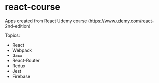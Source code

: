 # react-course
Apps created from React Udemy course (https://www.udemy.com/react-2nd-edition)

Topics: 
  - React
  - Webpack
  - Sass
  - React-Router
  - Redux
  - Jest
  - Firebase
